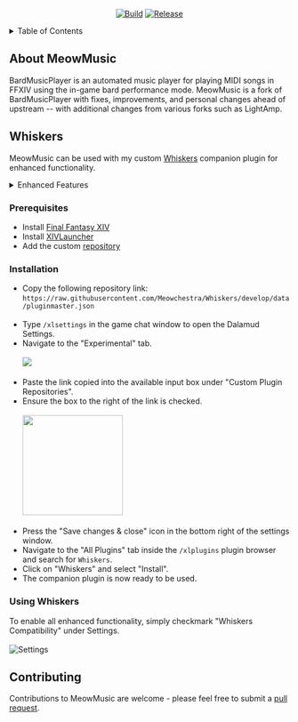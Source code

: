 <p align="center">
  <!-- Build & Release -->
  <a href="https://github.com/Meowchestra/MeowMusic/actions/workflows/Build.yml">
    <img src="https://img.shields.io/github/actions/workflow/status/Meowchestra/MeowMusic/Build.yml?branch=no-remote&style=for-the-badge" alt="Build"/></a>
  <a href="https://github.com/Meowchestra/MeowMusic/releases">
    <img src="https://img.shields.io/github/v/tag/Meowchestra/MeowMusic?label=Release&logo=git&logoColor=ffffff&style=for-the-badge" alt="Release"/></a>
</p>

<details>
  <summary>Table of Contents</summary>
  <ol>
    <li><a href="#about">About MeowMusic</a></li>
    <li><a href="#plugin">Whiskers</a>
      <ul>
        <li><a href="#prerequisites">Prerequisites</a></li>
        <li><a href="#installation">Installation</a></li>
        <li><a href="#usage">Using Whiskers </a></li>
      </ul></li>
    <li><a href="#contributing">Contributing</a></li>
  </ol>
</details>

<section id="about">

# About MeowMusic
  <p> BardMusicPlayer is an automated music player for playing MIDI songs in FFXIV using the in-game bard performance mode. MeowMusic is a fork of BardMusicPlayer with fixes, improvements, and personal changes ahead of upstream -- with additional changes from various forks such as LightAmp.</p>
</section>

<section id="plugin">

# Whiskers
MeowMusic can be used with my custom <a href="https://github.com/Meowchestra/Whiskers">Whiskers</a> companion plugin for enhanced functionality.

<details>
<summary>Enhanced Features</summary>

    * Output lyrics.
    * Chat while performing.
    * Direct instrument open & close.
    * Direct ensemble ready / accept.
    * Improved note playing.
    * Set graphics toggle.
    * Mute sounds toggle.
    
    And much more!
</details>
</section>

<section id="prerequisites">

### Prerequisites

* Install <a href="https://www.finalfantasyxiv.com/" alt="Final Fantasy XIV">Final Fantasy XIV</a>
* Install <a href="https://github.com/goatcorp/FFXIVQuickLauncher#how-to-install-the-launcher" alt="XIVLauncher">XIVLauncher</a>
* Add the custom <a href="#installation" alt="repository">repository</a>
</section>

<section id="installation">

### Installation
* Copy the following repository link: <br>
  `https://raw.githubusercontent.com/Meowchestra/Whiskers/develop/data/pluginmaster.json` <br><br>
* Type `/xlsettings` in the game chat window to open the Dalamud Settings.
* Navigate to the "Experimental" tab.
  <br><br><a><img src="https://i.imgur.com/FDlwtbe.png" /></a><br><br>
* Paste the link copied into the available input box under "Custom Plugin Repositories".
* Ensure the box to the right of the link is checked.
  <br><br><a><img src="https://i.imgur.com/OyprlmR.png" height="180" /></a><br><br>
* Press the "Save changes & close" icon in the bottom right of the settings window.
* Navigate to the "All Plugins" tab inside the `/xlplugins` plugin browser and search for `Whiskers`.
* Click on "Whiskers" and select "Install".
* The companion plugin is now ready to be used.
</section>


<section id="usage">

### Using Whiskers
To enable all enhanced functionality, simply checkmark "Whiskers Compatibility" under Settings.
  <br><br><a><img src="https://i.imgur.com/ylf4TIW.png" alt="Settings"/></a><br>
</section>

<section id="contributing">

# Contributing
Contributions to MeowMusic are welcome - please feel free to submit a [pull request](https://github.com/Meowchestra/MeowMusic/pulls).
</section>
